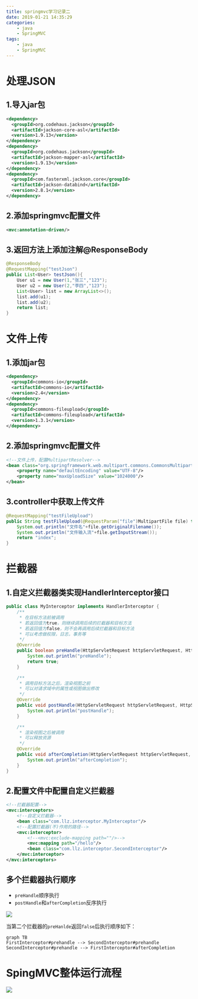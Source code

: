 ```yaml
---
title: springmvc学习记录二
date: 2019-01-21 14:35:29
categories: 
    - java
    - SpringMVC
tags: 
    - java
    - SpringMVC 
---
```


# 处理JSON
## 1.导入jar包
```xml
<dependency>
  <groupId>org.codehaus.jackson</groupId>
  <artifactId>jackson-core-asl</artifactId>
  <version>1.9.13</version>
</dependency>
<dependency>
  <groupId>org.codehaus.jackson</groupId>
  <artifactId>jackson-mapper-asl</artifactId>
  <version>1.9.13</version>
</dependency>
<dependency>
  <groupId>com.fasterxml.jackson.core</groupId>
  <artifactId>jackson-databind</artifactId>
  <version>2.8.1</version>
</dependency>
```

## 2.添加springmvc配置文件
```xml
<mvc:annotation-driven/>
```

## 3.返回方法上添加注解@ResponseBody
```java
@ResponseBody
@RequestMapping("testJson")
public List<User> testJson(){
    User u1 = new User(1,"张三","123");
    User u2 = new User(2,"李四","123");
    List<User> list = new ArrayList<>();
    list.add(u1);
    list.add(u2);
    return list;
}
```

# 文件上传
## 1.添加jar包
```xml
<dependency>
  <groupId>commons-io</groupId>
  <artifactId>commons-io</artifactId>
  <version>2.4</version>
</dependency>
<dependency>
  <groupId>commons-fileupload</groupId>
  <artifactId>commons-fileupload</artifactId>
  <version>1.3.1</version>
</dependency>
```

## 2.添加springmvc配置文件
```xml
<!--文件上传，配置MultipartResolver-->
<bean class="org.springframework.web.multipart.commons.CommonsMultipartResolver" id="multipartResolver">
    <property name="defaultEncoding" value="UTF-8"/>
    <property name="maxUploadSize" value="1024000"/>
</bean>
```

## 3.controller中获取上传文件
```java
@RequestMapping("testFileUpload")
public String testFileUpload(@RequestParam("file")MultipartFile file) throws IOException {
    System.out.println("文件名"+file.getOriginalFilename());
    System.out.println("文件输入流"+file.getInputStream());
    return "index";
}
```

# 拦截器
## 1.自定义拦截器类实现HandlerInterceptor接口
```java
public class MyInterceptor implements HandlerInterceptor {
    /**
     * 在目标方法前被调用
     * 若返回值为true，则继续调用后续的拦截器和目标方法
     * 若返回值为false，则不会再调用后续拦截器和目标方法
     * 可以考虑做权限，日志，事务等
     */
    @Override
    public boolean preHandle(HttpServletRequest httpServletRequest, HttpServletResponse httpServletResponse, Object o) throws Exception {
        System.out.println("preHandle");
        return true;
    }

    /**
     * 调用目标方法之后，渲染视图之前
     * 可以对请求域中的属性或视图做出修改
     */
    @Override
    public void postHandle(HttpServletRequest httpServletRequest, HttpServletResponse httpServletResponse, Object o, ModelAndView modelAndView) throws Exception {
        System.out.println("postHandle");
    }

    /**
     * 渲染视图之后被调用
     * 可以释放资源
     */
    @Override
    public void afterCompletion(HttpServletRequest httpServletRequest, HttpServletResponse httpServletResponse, Object o, Exception e) throws Exception {
        System.out.println("afterCompletion");
    }
}
```


## 2.配置文件中配置自定义拦截器
```xml
<!--拦截器配置-->
<mvc:interceptors>
    <!--自定义拦截器-->
    <bean class="com.llz.interceptor.MyInterceptor"/>
    <!--配置拦截器(不)作用的路径-->
    <mvc:interceptor>
        <!--<mvc:exclude-mapping path=""/>-->
        <mvc:mapping path="/hello"/>
        <bean class="com.llz.interceptor.SecondInterceptor"/>
    </mvc:interceptor>
</mvc:interceptors>
```

## 多个拦截器执行顺序
- `preHandle`顺序执行
- `postHandle`和`afterCompletion`反序执行 


![](https://note.youdao.com/yws/api/personal/file/B3F324623ABC42CC99F10B56102CA972?method=download&shareKey=d58281599ec139bc8e4a598c10a9af52)

当第二个拦截器的`preHanlde`返回`false`后执行顺序如下：

```
graph TB
FirstInterceptor#prehandle --> SecondInterceptor#prehandle
SecondInterceptor#prehandle --> FirstInterceptor#afterCompletion
```

# SpingMVC整体运行流程
![](https://note.youdao.com/yws/api/personal/file/DE4D538F6C984A37A8E4D3CF745E497F?method=download&shareKey=ed2538746a7983a63c43a74bf1134598)





















